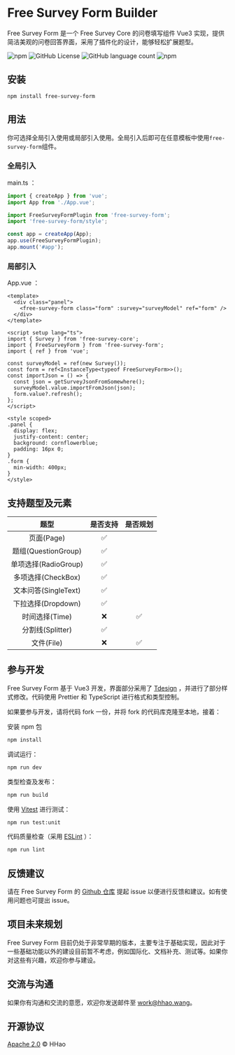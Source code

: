 # Free Survey Form Builder

Free Survey Form 是一个 Free Survey Core 的问卷填写组件 Vue3 实现，提供简洁美观的问卷回答界面，采用了插件化的设计，能够轻松扩展题型。

![npm](https://img.shields.io/npm/dt/free-survey-form?label=NPM)
![GitHub License](https://img.shields.io/github/license/HHaoWang/free-survey-form) ![GitHub language count](https://img.shields.io/github/languages/top/HHaoWang/free-survey-form)
![npm](https://img.shields.io/npm/v/free-survey-form?label=Version)

## 安装

```shell
npm install free-survey-form
```

## 用法

你可选择全局引入使用或局部引入使用。全局引入后即可在任意模板中使用`free-survey-form`组件。

### 全局引入

main.ts ：

```typescript
import { createApp } from 'vue';
import App from './App.vue';

import FreeSurveyFormPlugin from 'free-survey-form';
import 'free-survey-form/style';

const app = createApp(App);
app.use(FreeSurveyFormPlugin);
app.mount('#app');
```

### 局部引入

App.vue ：

```vue
<template>
  <div class="panel">
    <free-survey-form class="form" :survey="surveyModel" ref="form" />
  </div>
</template>

<script setup lang="ts">
import { Survey } from 'free-survey-core';
import { FreeSurveyForm } from 'free-survey-form';
import { ref } from 'vue';

const surveyModel = ref(new Survey());
const form = ref<InstanceType<typeof FreeSurveyForm>>();
const importJson = () => {
  const json = getSurveyJsonFromSomewhere();
  surveyModel.value.importFromJson(json);
  form.value?.refresh();
};
</script>

<style scoped>
.panel {
  display: flex;
  justify-content: center;
  background: cornflowerblue;
  padding: 16px 0;
}
.form {
  min-width: 400px;
}
</style>
```

## 支持题型及元素

|         题型         | 是否支持 | 是否规划 |
| :------------------: | :------: | :------: |
|      页面(Page)      |    ✅    |          |
| 题组(QuestionGroup)  |    ✅    |          |
| 单项选择(RadioGroup) |    ✅    |          |
|  多项选择(CheckBox)  |    ✅    |          |
| 文本问答(SingleText) |    ✅    |          |
|  下拉选择(Dropdown)  |    ✅    |          |
|    时间选择(Time)    |    ❌    |    ✅    |
|   分割线(Splitter)   |    ✅    |          |
|      文件(File)      |    ❌    |    ✅    |

## 参与开发

Free Survey Form 基于 Vue3 开发，界面部分采用了 [Tdesign](https://github.com/Tencent/tdesign-vue-next) ，并进行了部分样式修改。代码使用 Prettier 和 TypeScript 进行格式和类型控制。

如果要参与开发，请将代码 fork 一份，并将 fork 的代码库克隆至本地，接着：

安装 npm 包

```sh
npm install
```

调试运行：

```sh
npm run dev
```

类型检查及发布：

```sh
npm run build
```

使用 [Vitest](https://vitest.dev/) 进行测试：

```sh
npm run test:unit
```

代码质量检查（采用 [ESLint](https://eslint.org/) ）：

```sh
npm run lint
```

## 反馈建议

请在 Free Survey Form 的 [Github 仓库](https://github.com/HHaoWang/free-survey-form) 提起 issue 以便进行反馈和建议。如有使用问题也可提出 issue。

## 项目未来规划

Free Survey Form 目前仍处于非常早期的版本，主要专注于基础实现，因此对于一些基础功能以外的建设目前暂不考虑，例如国际化、文档补充、测试等。如果你对这些有兴趣，欢迎你参与建设。

## 交流与沟通

如果你有沟通和交流的意愿，欢迎你发送邮件至 <work@hhao.wang>。

## 开源协议

[Apache 2.0](LICENSE) &copy; HHao
